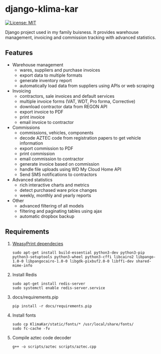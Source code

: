 # django-klima-kar
[![License: MIT](https://img.shields.io/badge/License-MIT-yellow.svg)](https://github.com/karpiq24/django-klima-kar/blob/master/LICENSE)

Django project used in my family buisness. It provides warehouse management, invoicing and commission tracking with advanced statistics.


## Features
- Warehouse management
  - wares, suppliers and purchase invoices
  - export data to multiple formats
  - generate inventory report
  - automatically load data from suppliers using APIs or web scraping
- Invoicing
  - contractors, sale invoices and default services
  - multiple invoice forms (VAT, WDT, Pro forma, Corrective)
  - download contractor data from REGON API
  - export invoice to PDF
  - print invoice
  - email invoice to contractor
- Commissions
  - commissions, vehicles, components
  - decode AZTEC code from registration papers to get vehicle information
  - export commission to PDF
  - print commission
  - email commission to contractor
  - generate invoice based on commission
  - handle file uploads using WD My Cloud Home API
  - Send SMS notifications to contractors
- Advanced statistics
  - rich interactive charts and metrics
  - detect purchased ware price changes
  - weekly, monthly and yearly reports
- Other
  - advanced filtering of all models
  - filtering and paginating tables using ajax
  - automatic dropbox backup

## Requirements
1. [WeasyPrint dependecies](https://weasyprint.readthedocs.io/en/latest/install.html)
    ```
    sudo apt-get install build-essential python3-dev python3-pip python3-setuptools python3-wheel python3-cffi libcairo2 libpango-1.0-0 libpangocairo-1.0-0 libgdk-pixbuf2.0-0 libffi-dev shared-mime-info
    ```
2. Install Redis
    ```
    sudo apt-get install redis-server
    sudo systemctl enable redis-server.service
    ```
3. docs/requirements.pip
   ```
   pip install -r docs/requirements.pip
   ```
4. Install fonts
   ```
   sudo cp KlimaKar/static/fonts/* /usr/local/share/fonts/
   sudo fc-cache -fv
   ```
5. Compile aztec code decoder
   ```
   g++ -o scripts/aztec scripts/aztec.cpp
   ```
